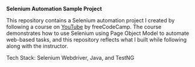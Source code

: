 **Selenium Automation Sample Project**

This repository contains a Selenium automation project I created by following a course on [YouTube](https://youtu.be/QQliGCtqD2w?si=-R4TuGB6zRvNNka7) by freeCodeCamp. The course demonstrates how to use Selenium using Page Object Model to automate web-based tasks, and this repository reflects what I built while following along with the instructor.

Tech Stack: Selenium Webdriver, Java, and TestNG
